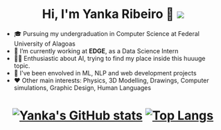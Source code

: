 <h1 align="center">Hi, I'm Yanka Ribeiro 👋 <a href="https://www.linkedin.com/in/yanka-ribeiro/">
        <img src="https://img.shields.io/badge/-linkedin-blue"></h1>

 </a>
 
- 🎓 Pursuing my undergraduation in Computer Science at Federal University of Alagoas
- 💼 I’m currently working at <b>EDGE</b>, as a Data Science Intern
- 👨‍💻 Enthusiastic about AI, trying to find my place inside this huuuge topic.
- 🤝 I've been envolved in ML, NLP and web development projects
- ❤ Other main interests: Physics, 3D Modelling, Drawings, Computer simulations, Graphic Design, Human Languages

<h1 align='center'>
  
[![Yanka's GitHub stats](https://github-readme-stats.vercel.app/api?username=yrribeiro&count_private=true&show_icons=true&theme=dark)](https://github.com/anuraghazra/github-readme-stats) [![Top Langs](https://github-readme-stats.vercel.app/api/top-langs/?username=yrribeiro&theme=dark&langs_count=8&layout=compact)](https://github.com/anuraghazra/github-readme-stats)
  
</h1>
